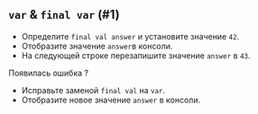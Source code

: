 ## `var` & `final var` (#1)

- Определите `final val answer` и установите значение `42`.
- Отобразите значение `answer`в консоли.
- На следующей строке перезапишите значение `answer` в `43`.

Появилась ошибка ? 
- Исправьте заменой `final val` на `var`.
- Отобразите новое значение `answer` в консоли.